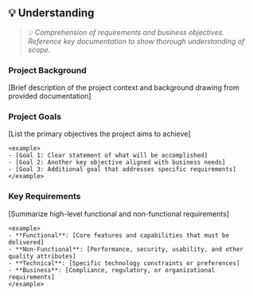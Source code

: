 ## 💡 Understanding
> 💡 *Comprehension of requirements and business objectives. Reference key documentation to show thorough understanding of scope.*

### Project Background
[Brief description of the project context and background drawing from provided documentation]

### Project Goals
[List the primary objectives the project aims to achieve]

```
<example>
- [Goal 1: Clear statement of what will be accomplished]
- [Goal 2: Another key objective aligned with business needs]
- [Goal 3: Additional goal that addresses specific requirements]
</example>
```

### Key Requirements
[Summarize high-level functional and non-functional requirements]

```
<example>
- **Functional**: [Core features and capabilities that must be delivered]
- **Non-Functional**: [Performance, security, usability, and other quality attributes]
- **Technical**: [Specific technology constraints or preferences]
- **Business**: [Compliance, regulatory, or organizational requirements]
</example>
```
